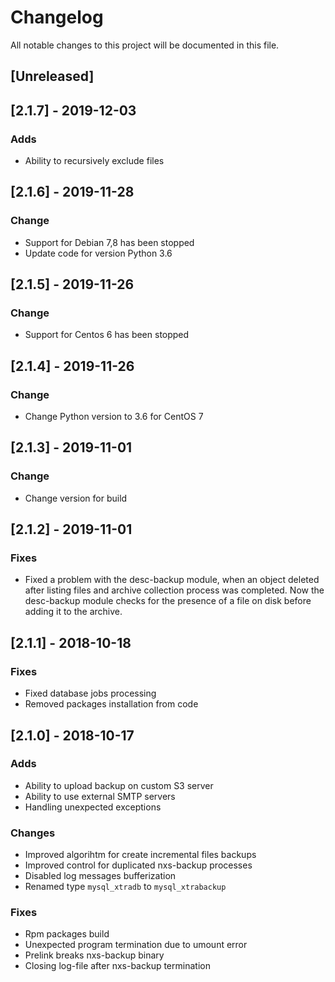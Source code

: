 # Changelog
All notable changes to this project will be documented in this file.

## [Unreleased]

## [2.1.7] - 2019-12-03
### Adds
- Ability to recursively exclude files

## [2.1.6] - 2019-11-28
### Change
- Support for Debian 7,8 has been stopped
- Update code for version Python 3.6

## [2.1.5] - 2019-11-26
### Change
- Support for Centos 6 has been stopped

## [2.1.4] - 2019-11-26
### Change
- Change Python version to 3.6 for CentOS 7

## [2.1.3] - 2019-11-01
### Change
- Change version for build

## [2.1.2] - 2019-11-01
### Fixes
- Fixed a problem with the desc-backup module, when an object deleted after listing files and archive collection process was completed. Now the desc-backup module checks for the presence of a file on disk before adding it to the archive.

## [2.1.1] - 2018-10-18
### Fixes
- Fixed database jobs processing
- Removed packages installation from code

## [2.1.0] - 2018-10-17
### Adds
- Ability to upload backup on custom S3 server
- Ability to use external SMTP servers
- Handling unexpected exceptions

### Changes
- Improved algorihtm for create incremental files backups
- Improved control for duplicated nxs-backup processes
- Disabled log messages bufferization
- Renamed type `mysql_xtradb` to `mysql_xtrabackup`

### Fixes
- Rpm packages build
- Unexpected program termination due to umount error
- Prelink breaks nxs-backup binary
- Closing log-file after nxs-backup termination
